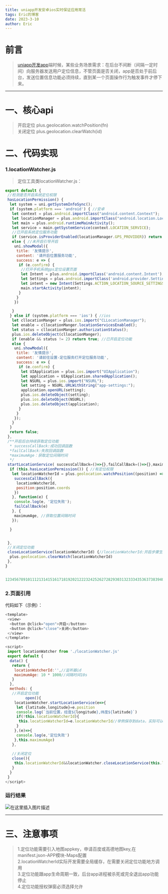 ```yaml
---
title: uniapp开发安卓ios实时保证应用常活
tags: Eric的博客
date: 2023-3-10
author: Eric
---
```



# 前言
>
> [uniapp开发app](https://so.csdn.net/so/search?q=uniapp%E5%BC%80%E5%8F%91app&spm=1001.2101.3001.7020)端时候，某些业务场景需求：在后台不间断（间隔一定时间）向服务器发送用户定位信息，不管页面是否关闭，app是否处于前后台，发送位置信息功能必须持续，直到某一个页面操作行为触发事件才停下来。

* * *

# 一、核心api
>
> 开启定位 plus.geolocation.watchPosition(fn)  
> 关闭定位 plus.geolocation.clearWatch(id)

# 二、代码实现

### 1.locationWatcher.js

> 定位工具类locationWatcher.js：

```js
export default {
 //检测是否开启系统定位权限
 hasLocationPermission() {
  let system = uni.getSystemInfoSync();
  if (system.platform === 'android') { //安卓
   let context = plus.android.importClass("android.content.Context");
   let locationManager = plus.android.importClass("android.location.LocationManager");
   let main = plus.android.runtimeMainActivity();
   let service = main.getSystemService(context.LOCATION_SERVICE);
   //已开启系统定位服务功能
   if (service.isProviderEnabled(locationManager.GPS_PROVIDER)) return true;
   else { //未开启引导开启
    uni.showModal({
     title: '友情提示',
     content: '请开启位置服务功能',
     success: e => {
      if (e.confirm) {
       //打开手机系统gps定位设置页面
       let Intent = plus.android.importClass('android.content.Intent');
       let Settings = plus.android.importClass('android.provider.Settings');
       let intent = new Intent(Settings.ACTION_LOCATION_SOURCE_SETTINGS);
       main.startActivity(intent);
      }
     }
    })

   }
  } else if (system.platform === 'ios') { //ios
   let cllocationManger = plus.ios.import("CLLocationManager");
   let enable = cllocationManger.locationServicesEnabled();
   let status = cllocationManger.authorizationStatus();
   plus.ios.deleteObject(cllocationManger);
   if (enable && status != 2) return true; //已开启定位功能
   else {
    uni.showModal({
     title: '友情提示',
     content: '请前往设置-定位服务打开定位服务功能',
     success: e => {
      if (e.confirm) {
       let UIApplication = plus.ios.import("UIApplication");
       let application = UIApplication.sharedApplication();
       let NSURL = plus.ios.import("NSURL");
       let setting = NSURL.URLWithString("app-settings:");
       application.openURL(setting);
       plus.ios.deleteObject(setting);
       plus.ios.deleteObject(NSURL);
       plus.ios.deleteObject(application);
      }
     }
    });
   }
  }
  return false;
 },
 /**开启后台持续获取定位功能
  * successCallBack:成功回调函数
  *failCallBack:失败回调函数 
  *maximumAge：获取定位间隔时间
  */
 startLocationService( successCallBack=()=>{},failCallBack=()=>{},maximumAge=60*1000) {
  if (this.hasLocationPermission()) { //有定位权限
   let locationWatcherId = plus.geolocation.watchPosition((position) => {
    successCallBack({
     locationWatcherId,
     position:position.coords
    })
   }, function(e) {
    console.log(e, '定位失败');
    failCallBack(e)
   }, {
    maximumAge, //获取位置间隔时间
   });

  }


 },
 //关闭定位功能
 closeLocationService(locationWatcherId) {//locationWatcherId:开启步骤生成的监听器id
  plus.geolocation.clearWatch(locationWatcherId)
 },
}


1234567891011121314151617181920212223242526272829303132333435363738394041424344454647484950515253545556575859606162636465666768697071727374757677787980818283
```

### 2.页面引用

代码如下（示例）：

```js
<template>
 <view>
  <button @click="open">开启</button>
  <button @click="close">关闭</button>
 </view>
</template>

<script>
 import locationWatcher from './locationWatcher.js'
 export default {
  data() {
   return {
    locationWatcherId:'',//监听器id
    maximumAge: 10 * 1000//间隔时间10s
   }
  },
  methods: {
   //开启定位功能
         open(){
    locationWatcher.startLocationService(e=>{
     let {latitude,longitude}=e.position
     console.log(`当前位置，经度${longitude},纬度${latitude}`)
     if(!this.locationWatcherId){
      this.locationWatcherId=e.locationWatcherId//举例保存到data，实际可以缓存到全局
     }
    },(e)=>{
     console.log(e,'定位失败')
    },this.maximumAge)
   },
   
   //关闭定位
   close(){
    this.locationWatcherId&&locationWatcher.closeLocationService(this.locationWatcherId)
   }
  }
 }
</script>
```

### 运行结果

![在这里插入图片描述](https://p3-juejin.byteimg.com/tos-cn-i-k3u1fbpfcp/57bd5762162c452b89ef816e8c3742e7~tplv-k3u1fbpfcp-zoom-1.image)

* * *

# 三、注意事项

> 1.定位功能需要引入地图appkey，申请百度或高德地图key,在manifest.json-APP模块-Maps配置  
> 2.locationWatcherId实际开发需要全局缓存，在需要关闭定位功能地方调用  
> 3.定位功能跟app生命周期一致，后台app进程被杀死或完全退出app功能停止  
> 4.定位功能授权弹窗必须选择允许
